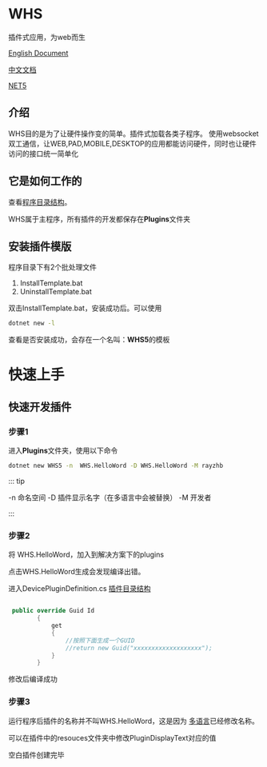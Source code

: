 # WHS

插件式应用，为web而生

[English Document](https://whs.ray-zhb.com/en/)

[中文文档](https://whs.ray-zhb.com)

[NET5](https://github.com/rayzhb/WHS/tree/net5)

## 介绍

WHS目的是为了让硬件操作变的简单。插件式加载各类子程序。
使用websocket双工通信，让WEB,PAD,MOBILE,DESKTOP的应用都能访问硬件，同时也让硬件访问的接口统一简单化

## 它是如何工作的

查看[程序目录结构](https://whs.ray-zhb.com/guide.md#程序目录结构)。

WHS属于主程序，所有插件的开发都保存在**Plugins**文件夹

## 安装插件模版

程序目录下有2个批处理文件

1. InstallTemplate.bat
2. UninstallTemplate.bat

双击InstallTemplate.bat，安装成功后。可以使用

```cmd
dotnet new -l
```
查看是否安装成功，会存在一个名叫：**WHS5**的模板


# 快速上手

## 快速开发插件

### 步骤1
进入**Plugins**文件夹，使用以下命令
```cmd
dotnet new WHS5 -n  WHS.HelloWord -D WHS.HelloWord -M rayzhb
```

::: tip

-n 命名空间
-D 插件显示名字（在多语言中会被替换）
-M 开发者

:::
### 步骤2
将 WHS.HelloWord，加入到解决方案下的plugins

点击WHS.HelloWord生成会发现编译出错。

进入DevicePluginDefinition.cs [插件目录结构](https://whs.ray-zhb.com/guide.md#插件目录结构)
```cs 

 public override Guid Id
        {
            get
            {
                //按照下面生成一个GUID
                //return new Guid("xxxxxxxxxxxxxxxxxxx");
            }
        }

```
修改后编译成功
### 步骤3
运行程序后插件的名称并不叫WHS.HelloWord，这是因为 [多语言](https://whs.ray-zhb.com/guide.md#多语言)已经修改名称。

可以在插件中的resouces文件夹中修改PluginDisplayText对应的值

空白插件创建完毕
